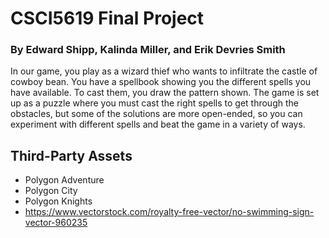# CSCI5619 Final Project
### By Edward Shipp, Kalinda Miller, and Erik Devries Smith
In our game, you play as a wizard thief who wants to infiltrate the castle of cowboy bean. You have a spellbook showing you the different spells you have available. To cast them, you draw the pattern shown. The game is set up as a puzzle where you must cast the right spells to get through the obstacles, but some of the solutions are more open-ended, so you can experiment with different spells and beat the game in a variety of ways. 

## Third-Party Assets
- Polygon Adventure
- Polygon City
- Polygon Knights
- https://www.vectorstock.com/royalty-free-vector/no-swimming-sign-vector-960235
